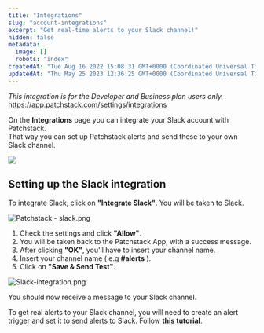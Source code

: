 ```yaml
---
title: "Integrations"
slug: "account-integrations"
excerpt: "Get real-time alerts to your Slack channel!"
hidden: false
metadata: 
  image: []
  robots: "index"
createdAt: "Tue Aug 16 2022 15:08:31 GMT+0000 (Coordinated Universal Time)"
updatedAt: "Thu May 25 2023 12:36:25 GMT+0000 (Coordinated Universal Time)"
---
```

_This integration is for the Developer and Business plan users only._  
<https://app.patchstack.com/settings/integrations>

On the **Integrations** page you can integrate your Slack account with Patchstack.  
That way you can set up Patchstack alerts and send these to your own Slack channel.

![](https://files.readme.io/db4cf85-small-Patchstack_slack.png)

## Setting up the Slack integration

To integrate Slack, click on **"Integrate Slack"**. You will be taken to Slack.

![](https://files.readme.io/92d4e6d-Patchstack_-_slack.png "Patchstack - slack.png")

1. Check the settings and click **"Allow"**.
2. You will be taken back to the Patchstack App, with a success message.
3. After clicking **"OK"**, you'll have to insert your channel name.
4. Insert your channel name ( e.g **#alerts** ).
5. Click on **"Save & Send Test"**.

![](https://files.readme.io/3513e15-Slack-integration.png "Slack-integration.png")

You should now receive a message to your Slack channel.

To get real alerts to your Slack channel, you will need to create an alert trigger and set it to send alerts to Slack. Follow <a href="https://docs.patchstack.com/docs/creating-a-trigger" target="_blank"><b>this tutorial</b></a>.
